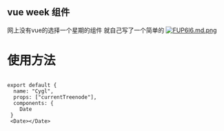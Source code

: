 ## vue week 组件
网上没有vue的选择一个星期的组件 就自己写了一个简单的
[![FUP6l6.md.png](https://s1.ax1x.com/2018/12/14/FUP6l6.md.png)](https://imgchr.com/i/FUP6l6)

# 使用方法
```import Date from "XX/date.vue";

export default {
  name: "Cygl",
  props: ["currentTreenode"],
  components: {
    Date
 }
 <Date></Date>
 ```
